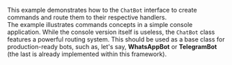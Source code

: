 This example demonstrates how to the `ChatBot` interface to create commands and route them to their respective handlers.  
The example illustrates commands concepts in a simple console application. 
While the console version itself is useless, the `ChatBot` class features a powerful routing system. 
This should be used as a base class for production-ready bots, such as, let's say, **WhatsAppBot** or **TelegramBot** 
(the last is already implemented within this framework).  